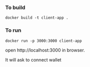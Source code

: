### To build
`docker build -t client-app .`

### To run
`docker run -p 3000:3000 client-app`

open http://localhost:3000 in browser.

It will ask to connect wallet